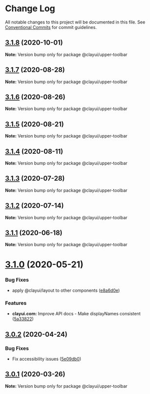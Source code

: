 # Change Log

All notable changes to this project will be documented in this file.
See [Conventional Commits](https://conventionalcommits.org) for commit guidelines.

## [3.1.8](https://github.com/liferay/clay/compare/@clayui/upper-toolbar@3.1.7...@clayui/upper-toolbar@3.1.8) (2020-10-01)

**Note:** Version bump only for package @clayui/upper-toolbar

## [3.1.7](https://github.com/liferay/clay/compare/@clayui/upper-toolbar@3.1.6...@clayui/upper-toolbar@3.1.7) (2020-08-28)

**Note:** Version bump only for package @clayui/upper-toolbar

## [3.1.6](https://github.com/liferay/clay/compare/@clayui/upper-toolbar@3.1.5...@clayui/upper-toolbar@3.1.6) (2020-08-26)

**Note:** Version bump only for package @clayui/upper-toolbar

## [3.1.5](https://github.com/liferay/clay/compare/@clayui/upper-toolbar@3.1.4...@clayui/upper-toolbar@3.1.5) (2020-08-21)

**Note:** Version bump only for package @clayui/upper-toolbar

## [3.1.4](https://github.com/liferay/clay/compare/@clayui/upper-toolbar@3.1.3...@clayui/upper-toolbar@3.1.4) (2020-08-11)

**Note:** Version bump only for package @clayui/upper-toolbar

## [3.1.3](https://github.com/liferay/clay/compare/@clayui/upper-toolbar@3.1.2...@clayui/upper-toolbar@3.1.3) (2020-07-28)

**Note:** Version bump only for package @clayui/upper-toolbar

## [3.1.2](https://github.com/liferay/clay/compare/@clayui/upper-toolbar@3.1.1...@clayui/upper-toolbar@3.1.2) (2020-07-14)

**Note:** Version bump only for package @clayui/upper-toolbar

## [3.1.1](https://github.com/liferay/clay/compare/@clayui/upper-toolbar@3.1.0...@clayui/upper-toolbar@3.1.1) (2020-06-18)

**Note:** Version bump only for package @clayui/upper-toolbar

# [3.1.0](https://github.com/liferay/clay/compare/@clayui/upper-toolbar@3.0.2...@clayui/upper-toolbar@3.1.0) (2020-05-21)

### Bug Fixes

-   apply @clayui/layout to other components ([e8a6d0e](https://github.com/liferay/clay/commit/e8a6d0e))

### Features

-   **clayui.com:** Improve API docs - Make displayNames consistent ([5a33822](https://github.com/liferay/clay/commit/5a33822))

## [3.0.2](https://github.com/liferay/clay/compare/@clayui/upper-toolbar@3.0.1...@clayui/upper-toolbar@3.0.2) (2020-04-24)

### Bug Fixes

-   Fix accessibility issues ([5e09db0](https://github.com/liferay/clay/commit/5e09db0))

## [3.0.1](https://github.com/liferay/clay/tree/master/packages/clay-upper-toolbar/compare/@clayui/upper-toolbar@3.0.0...@clayui/upper-toolbar@3.0.1) (2020-03-26)

**Note:** Version bump only for package @clayui/upper-toolbar
